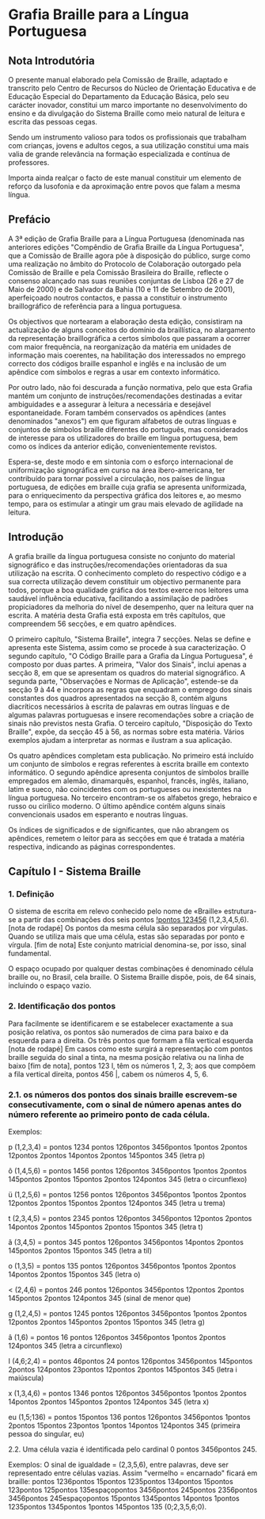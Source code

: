 # Grafia Braille para a Língua Portuguesa

## Nota Introdutória

O presente manual elaborado pela Comissão de Braille, adaptado e transcrito pelo Centro de Recursos do Núcleo de Orientação Educativa e de Educação Especial do Departamento da Educação Básica, pelo seu carácter inovador, constitui um marco importante no desenvolvimento do ensino e da divulgação do Sistema Braille como meio natural de leitura e escrita das pessoas cegas.

Sendo um instrumento valioso para todos os profissionais que trabalham com crianças, jovens e adultos cegos, a sua utilização constitui uma mais valia de grande relevância na formação especializada e contínua de professores.

Importa ainda realçar o facto de este manual constituir um elemento de reforço da lusofonia e da aproximação entre povos que falam a mesma língua.

## Prefácio

A 3ª edição de Grafia Braille para a Língua Portuguesa (denominada nas anteriores edições "Compêndio de Grafia Braille da Língua Portuguesa", que a Comissão de Braille agora põe à disposição do público, surge como uma realização no âmbito do Protocolo de Colaboração outorgado pela Comissão de Braille e pela Comissão Brasileira do Braille, reflecte o consenso alcançado nas suas reuniões conjuntas de Lisboa (26 e 27 de Maio de 2000) e de Salvador da Bahia (10 e 11 de Setembro de 2001), aperfeiçoado noutros contactos, e passa a constituir o instrumento braillográfico de referência para a língua portuguesa.

Os objectivos que nortearam a elaboração desta edição, consistiram na actualização de alguns conceitos do domínio da braillística, no alargamento da representação braillográfica a certos símbolos que passaram a ocorrer com maior frequência, na reorganização da matéria em unidades de informação mais coerentes, na habilitação dos interessados no emprego correcto dos códigos braille espanhol e inglês e na inclusão de um apêndice com símbolos e regras a usar em contexto informático.

Por outro lado, não foi descurada a função normativa, pelo que esta Grafia mantém um conjunto de instruções/recomendações destinadas a evitar ambiguidades e a assegurar à leitura a necessária e desejável espontaneidade. Foram também conservados os apêndices (antes denominados "anexos") em que figuram alfabetos de outras línguas e conjuntos de símbolos braille diferentes do português, mas considerados de interesse para os utilizadores do braille em língua portuguesa, bem como os índices da anterior edição, convenientemente revistos.

Espera-se, deste modo e em sintonia com o esforço internacional de uniformização signográfica em curso na área ibero-americana, ter contribuído para tornar possível a circulação, nos países de língua portuguesa, de edições em braille cuja grafia se apresenta uniformizada, para o enriquecimento da perspectiva gráfica dos leitores e, ao mesmo tempo, para os estimular a atingir um grau mais elevado de agilidade na leitura.

## Introdução

A grafia braille da língua portuguesa consiste no conjunto do material signográfico e das instruções/recomendações orientadoras da sua utilização na escrita. O conhecimento completo do respectivo código e a sua correcta utilização devem constituir um objectivo permanente para todos, porque a boa qualidade gráfica dos textos exerce nos leitores uma saudável influência educativa, facilitando a assimilação de padrões propiciadores da melhoria do nível de desempenho, quer na leitura quer na escrita. A matéria desta Grafia está exposta em três capítulos, que compreendem 56 secções, e em quatro apêndices.

O primeiro capítulo, "Sistema Braille", integra 7 secções. Nelas se define e apresenta este Sistema, assim como se procede à sua caracterização. O segundo capítulo, "O Código Braille para a Grafia da Língua Portuguesa", é composto por duas partes. A primeira, "Valor dos Sinais", inclui apenas a secção 8, em que se apresentam os quadros do material signográfico. A segunda parte, "Observações e Normas de Aplicação", estende-se da secção 9 à 44 e incorpora as regras que enquadram o emprego dos sinais constantes dos quadros apresentados na secção 8, contém alguns diacríticos necessários à escrita de palavras em outras línguas e de algumas palavras portuguesas e insere recomendações sobre a criação de sinais não previstos nesta Grafia. O terceiro capítulo, "Disposição do Texto Braille", expõe, da secção 45 à 56, as normas sobre esta matéria. Vários exemplos ajudam a interpretar as normas e ilustram a sua aplicação.

Os quatro apêndices completam esta publicação. No primeiro está incluído um conjunto de símbolos e regras referentes à escrita braille em contexto informático. O segundo apêndice apresenta conjuntos de símbolos braille empregados em alemão, dinamarquês, espanhol, francês, inglês, italiano, latim e sueco, não coincidentes com os portugueses ou inexistentes na língua portuguesa. No terceiro encontram-se os alfabetos grego, hebraico e russo ou cirílico moderno. O último apêndice contém alguns sinais convencionais usados em esperanto e noutras línguas.

Os índices de significados e de significantes, que não abrangem os apêndices, remetem o leitor para as secções em que é tratada a matéria respectiva, indicando as páginas correspondentes.

## Capítulo I - Sistema Braille

### 1. Definição

O sistema de escrita em relevo conhecido pelo nome de «Braille» estrutura-se a partir das combinações dos seis pontos [!pontos 123456](../Cell/123456.png) (1,2,3,4,5,6). [nota de rodapé] Os pontos da mesma célula são separados por vírgulas. Quando se utiliza mais que uma célula, estas são separadas por ponto e vírgula. [fim de nota] Este conjunto matricial denomina-se, por isso, sinal fundamental.

O espaço ocupado por qualquer destas combinações é denominado célula braille ou, no Brasil, cela braille. O Sistema Braille dispõe, pois, de 64 sinais, incluindo o espaço vazio.

### 2. Identificação dos pontos

Para facilmente se identificarem e se estabelecer exactamente a sua posição relativa, os pontos são numerados de cima para baixo e da esquerda para a direita. Os três pontos que formam a fila vertical esquerda [nota de rodapé] Em casos como este surgirá a representação com pontos braille seguida do sinal a tinta, na mesma posição relativa ou na linha de baixo [fim de nota], pontos 123 l, têm os números 1, 2, 3; aos que compõem a fila vertical direita, pontos 456 |, cabem os números 4, 5, 6.

### 2.1. os números dos pontos dos sinais braille escrevem-se consecutivamente, com o sinal de número apenas antes do número referente ao primeiro ponto de cada célula.

Exemplos:

p (1,2,3,4) = pontos 1234 pontos 126pontos 3456pontos 1pontos 2pontos 12pontos 2pontos 14pontos 2pontos 145pontos 345 (letra p)

ô (1,4,5,6) = pontos 1456 pontos 126pontos 3456pontos 1pontos 2pontos 145pontos 2pontos 15pontos 2pontos 124pontos 345 (letra o circunflexo)

ü (1,2,5,6) = pontos 1256 pontos 126pontos 3456pontos 1pontos 2pontos 12pontos 2pontos 15pontos 2pontos 124pontos 345 (letra u trema)

t (2,3,4,5) = pontos 2345 pontos 126pontos 3456pontos 12pontos 2pontos 14pontos 2pontos 145pontos 2pontos 15pontos 345 (letra t)

ã (3,4,5) = pontos 345 pontos 126pontos 3456pontos 14pontos 2pontos 145pontos 2pontos 15pontos 345 (letra a til)

o (1,3,5) = pontos 135 pontos 126pontos 3456pontos 1pontos 2pontos 14pontos 2pontos 15pontos 345 (letra o)

< (2,4,6) = pontos 246 pontos 126pontos 3456pontos 12pontos 2pontos 145pontos 2pontos 124pontos 345 (sinal de menor que)

g (1,2,4,5) = pontos 1245 pontos 126pontos 3456pontos 1pontos 2pontos 12pontos 2pontos 145pontos 2pontos 15pontos 345 (letra g)

â (1,6) = pontos 16 pontos 126pontos 3456pontos 1pontos 2pontos 124pontos 345 (letra a circunflexo)

I (4,6;2,4) = pontos 46pontos 24 pontos 126pontos 3456pontos 145pontos 2pontos 124pontos 23pontos 12pontos 2pontos 145pontos 345 (letra i maiúscula)

x (1,3,4,6) = pontos 1346 pontos 126pontos 3456pontos 1pontos 2pontos 14pontos 2pontos 145pontos 2pontos 124pontos 345 (letra x)

eu (1,5;136) = pontos 15pontos 136 pontos 126pontos 3456pontos 1pontos 2pontos 15pontos 23pontos 1pontos 14pontos 124pontos 345 (primeira pessoa do singular, eu)

2.2. Uma célula vazia é identificada pelo cardinal 0  pontos 3456pontos 245.

Exemplos: O sinal de igualdade = (2,3,5,6), entre palavras, deve ser representado entre células vazias. Assim "vermelho = encarnado" ficará em braille:  pontos 1236pontos 15pontos 1235pontos 134pontos 15pontos 123pontos 125pontos 135espaçopontos 3456pontos 245pontos 2356pontos 3456pontos 245espaçopontos 15pontos 1345pontos 14pontos 1pontos 1235pontos 1345pontos 1pontos 145pontos 135 (0;2,3,5,6;0).
